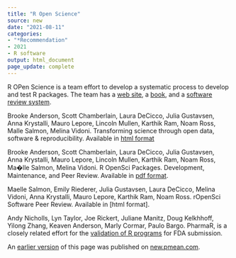 ```yaml
---
title: "R Open Science"
source: new
date: "2021-08-11"
categories:
- "*Recommendation"
- 2021
- R software
output: html_document
page_update: complete
---
```


R OPen Science is a team effort to develop a systematic process to develop and test R packages. The team has a [web site][and1], a [book][and2], and a [software review system][and3].

<!--more-->

Brooke Anderson, Scott Chamberlain, Laura DeCicco, Julia Gustavsen, Anna Krystalli, Mauro Lepore, Lincoln Mullen, Karthik Ram, Noam Ross, Malle Salmon, Melina Vidoni. Transforming science through open data, software & reproducibility. Available in [html format][and1]

Brooke Anderson, Scott Chamberlain, Laura DeCicco, Julia Gustavsen, Anna Krystalli, Mauro Lepore, Lincoln Mullen, Karthik Ram, Noam Ross, Ma�lle Salmon, Melina Vidoni. R OpenSci Packages. Development, Maintenance, and Peer Review. Available in [pdf format][and2].

Maelle Salmon, Emily Riederer, Julia Gustavsen, Laura DeCicco, Melina Vidoni, Anna Krystalli, Mauro Lepore, Karthik Ram, Noam Ross. rOpenSci Software Peer Review. Available in [html format].

Andy Nicholls, Lyn Taylor, Joe Rickert, Juliane Manitz, Doug Kelkhhoff, Yilong Zhang, Keaven Anderson, Marly Cormar, Paulo Bargo. PharmaR, is a closely related effort for the [validation of R programs][nic1] for FDA submission.

[and1]: https://ropensci.org/
[and2]: https://devguide.ropensci.org/
[and3]: https://ropensci.org/software-review/

[nic1]: https://www.pharmar.org/

An [earlier version][sim2] of this page was published on [new.pmean.com][sim1].

[sim1]: http://new.pmean.com
[sim2]: http://new.pmean.com/r-open-science/
